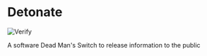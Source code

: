 # Detonate

![Verify](https://github.com/detonateapp/detonate/workflows/Verify/badge.svg)

A software Dead Man's Switch to release information to the public
